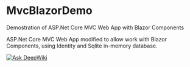 # MvcBlazorDemo
Demostration of ASP.Net Core MVC Web App with Blazor Components

ASP.Net Core MVC Web App modified to allow work with Blazor Components, using Identity and Sqlite in-memory database.

[![Ask DeepWiki](https://deepwiki.com/badge.svg)](https://deepwiki.com/araujofrancisco/MvcBlazorDemo)
